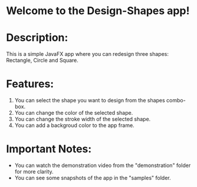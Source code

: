 # Welcome to the Design-Shapes app!

# Description:
This is a simple JavaFX app where you can redesign three shapes: Rectangle, Circle and Square.

# Features:
1. You can select the shape you want to design from the shapes combo-box.
2. You can change the color of the selected shape.
3. You can change the stroke width of the selected shape.
4. You can add a backgroud color to the app frame.

# Important Notes:
* You can watch the demonstration video from the "demonstration" folder for more clarity.
* You can see some snapshots of the app in the "samples" folder.
